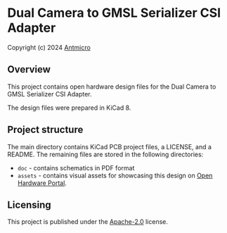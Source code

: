 # Dual Camera to GMSL Serializer CSI Adapter

Copyright (c) 2024 [Antmicro](https://www.antmicro.com)


## Overview

This project contains open hardware design files for the Dual Camera to GMSL Serializer CSI Adapter.

The design files were prepared in KiCad 8.

## Project structure

The main directory contains KiCad PCB project files, a LICENSE, and a README.
The remaining files are stored in the following directories:

* `doc` - contains schematics in PDF format
* `assets` - contains visual assets for showcasing this design on [Open Hardware Portal](https://openhardware.antmicro.com).

## Licensing

This project is published under the [Apache-2.0](LICENSE) license.
